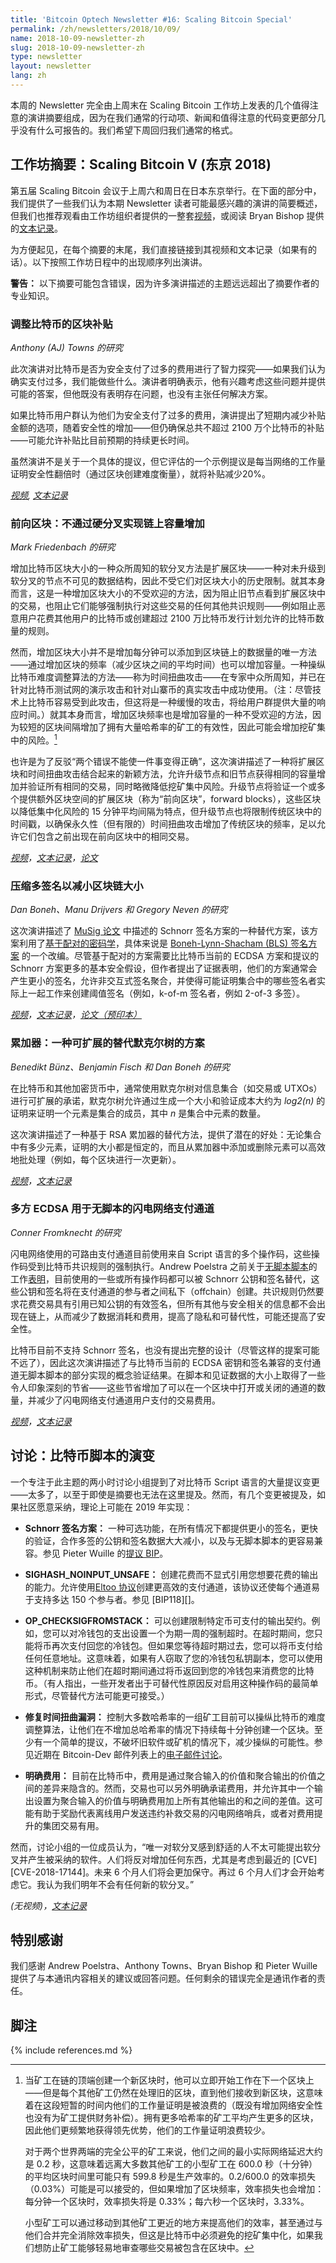 ```yaml
---
title: 'Bitcoin Optech Newsletter #16: Scaling Bitcoin Special'
permalink: /zh/newsletters/2018/10/09/
name: 2018-10-09-newsletter-zh
slug: 2018-10-09-newsletter-zh
type: newsletter
layout: newsletter
lang: zh
---
```


本周的 Newsletter 完全由上周末在 Scaling Bitcoin 工作坊上发表的几个值得注意的演讲摘要组成，因为在我们通常的行动项、新闻和值得注意的代码变更部分几乎没有什么可报告的。我们希望下周回归我们通常的格式。

## 工作坊摘要：Scaling Bitcoin V (东京 2018)

第五届 Scaling Bitcoin 会议于上周六和周日在日本东京举行。在下面的部分中，我们提供了一些我们认为本期 Newsletter 读者可能最感兴趣的演讲的简要概述，但我们也推荐观看由工作坊组织者提供的一整套[视频][videos]，或阅读 Bryan Bishop 提供的[文本记录][transcripts]。

为方便起见，在每个摘要的末尾，我们直接链接到其视频和文本记录（如果有的话）。以下按照工作坊日程中的出现顺序列出演讲。

**警告：** 以下摘要可能包含错误，因为许多演讲描述的主题远远超出了摘要作者的专业知识。

### 调整比特币的区块补贴

*Anthony (AJ) Towns 的研究*

此次演讲对比特币是否为安全支付了过多的费用进行了智力探究——如果我们认为确实支付过多，我们能做些什么。演讲者明确表示，他有兴趣考虑这些问题并提供可能的答案，但他既没有表明存在问题，也没有主张任何解决方案。

如果比特币用户群认为他们为安全支付了过多的费用，演讲提出了短期内减少补贴金额的选项，随着安全性的增加——但仍确保总共不超过 2100 万个比特币的补贴——可能允许补贴比目前预期的持续更长时间。

虽然演讲不是关于一个具体的提议，但它评估的一个示例提议是每当网络的工作量证明安全性翻倍时（通过区块创建难度衡量），就将补贴减少20%。

*[视频][vid subsidy], [文本记录][tx subsidy]*

### 前向区块：不通过硬分叉实现链上容量增加

*Mark Friedenbach 的研究*

增加比特币区块大小的一种众所周知的软分叉方法是扩展区块——一种对未升级到软分叉的节点不可见的数据结构，因此不受它们对区块大小的历史限制。就其本身而言，这是一种增加区块大小的不受欢迎的方法，因为阻止旧节点看到扩展区块中的交易，也阻止它们能够强制执行对这些交易的任何其他共识规则——例如阻止恶意用户花费其他用户的比特币或创建超过 2100 万比特币发行计划允许的比特币数量的规则。

然而，增加区块大小并不是增加每分钟可以添加到区块链上的数据量的唯一方法——通过增加区块的频率（减少区块之间的平均时间）也可以增加容量。一种操纵比特币难度调整算法的方法——称为时间扭曲攻击——在专家中众所周知，并已在针对比特币测试网的演示攻击和针对山寨币的真实攻击中成功使用。（注：尽管技术上比特币容易受到此攻击，但这将是一种缓慢的攻击，将给用户群提供大量的响应时间。）就其本身而言，增加区块频率也是增加容量的一种不受欢迎的方法，因为较短的区块间隔增加了拥有大量哈希率的矿工的有效性，因此可能会增加挖矿集中的风险。[^freq-pow-waste]

也许是为了反驳“两个错误不能使一件事变得正确”，这次演讲描述了一种将扩展区块和时间扭曲攻击结合起来的新颖方法，允许升级节点和旧节点获得相同的容量增加并验证所有相同的交易，同时略微降低挖矿集中风险。升级节点将验证一个或多个提供额外区块空间的扩展区块（称为“前向区块”，forward blocks），这些区块以降低集中化风险的 15 分钟平均间隔为特点，但升级节点也将限制传统区块中的时间戳，以确保永久性（但有限的）时间扭曲攻击增加了传统区块的频率，足以允许它们包含之前出现在前向区块中的相同交易。

*[视频][vid forward blocks]，[文本记录][tx forward blocks]，[论文][paper forward blocks]*

### 压缩多签名以减小区块链大小

*Dan Boneh、Manu Drijvers 和 Gregory Neven 的研究*

这次演讲描述了 [MuSig 论文][MuSig paper] 中描述的 Schnorr 签名方案的一种替代方案，该方案利用了[基于配对的密码学][pairing-based cryptography]，具体来说是 [Boneh-Lynn-Shacham (BLS) 签名方案][bls sigs] 的一个改编。尽管基于配对的方案需要比比特币当前的 ECDSA 方案和提议的 Schnorr 方案更多的基本安全假设，但作者提出了证据表明，他们的方案通常会产生更小的签名，允许非交互式签名聚合，并使得可能证明集合中的哪些签名者实际上一起工作来创建阈值签名（例如，k-of-m 签名者，例如 2-of-3 多签）。

*[视频][vid bls msig]，[文本记录][tx bls msig]，[论文（预印本）][paper bls msig]*

### 累加器：一种可扩展的替代默克尔树的方案

*Benedikt Bünz、Benjamin Fisch 和 Dan Boneh 的研究*

在比特币和其他加密货币中，通常使用默克尔树对信息集合（如交易或 UTXOs）进行可扩展的承诺，默克尔树允许通过生成一个大小和验证成本大约为 *log2(n)* 的证明来证明一个元素是集合的成员，其中 *n* 是集合中元素的数量。

这次演讲描述了一种基于 RSA 累加器的替代方法，提供了潜在的好处：无论集合中有多少元素，证明的大小都是恒定的，而且从累加器中添加或删除元素可以高效地批处理（例如，每个区块进行一次更新）。

*[视频][vid accumulators]，[文本记录][tx accumulators]*

### 多方 ECDSA 用于无脚本的闪电网络支付通道

*Conner Fromknecht 的研究*

闪电网络使用的可路由支付通道目前使用来自 Script 语言的多个操作码，这些操作码受到比特币共识规则的强制执行。Andrew Poelstra 之前关于[无脚本脚本][scriptless scripts transcript]的工作[表明][ln scriptless scripts]，目前使用的一些或所有操作码都可以被 Schnorr 公钥和签名替代，这些公钥和签名将在支付通道的参与者之间私下（offchain）创建。共识规则仍然要求花费交易具有引用已知公钥的有效签名，但所有其他与安全相关的信息都不会出现在链上，从而减少了数据消耗和费用，提高了隐私和可替代性，可能还提高了安全性。

比特币目前不支持 Schnorr 签名，也没有提出完整的设计（尽管这样的提案可能不远了），因此这次演讲描述了与比特币当前的 ECDSA 密钥和签名兼容的支付通道无脚本脚本的部分实现的概念验证结果。在脚本和见证数据的大小上取得了一些令人印象深刻的节省——这些节省增加了可以在一个区块中打开或关闭的通道的数量，并减少了闪电网络支付通道用户支付的交易费用。

*[视频][vid scriptless ecdsa]，[文本记录][tx scriptless ecdsa]*

## 讨论：比特币脚本的演变

一个专注于此主题的两小时讨论小组提到了对比特币 Script 语言的大量提议变更——太多了，以至于即使是摘要也无法在这里提及。然而，有几个变更被提及，如果社区愿意采纳，理论上可能在 2019 年实现：

- **<!--schnorr-signature-scheme-->Schnorr 签名方案：** 一种可选功能，在所有情况下都提供更小的签名，更快的验证，合作多签的公钥和签名数据大大减小，以及与无脚本脚本的更容易兼容。参见 Pieter Wuille 的[提议 BIP][schnorr pre-bip]。

- **SIGHASH_NOINPUT_UNSAFE：** 创建花费而不显式引用您想要花费的输出的能力。允许使用[Eltoo 协议][Eltoo protocol]创建更高效的支付通道，该协议还使每个通道易于支持多达 150 个参与者。参见 [BIP118][]。

- **OP_CHECKSIGFROMSTACK：** 可以创建限制特定币可支付的输出契约。例如，您可以对冷钱包的支出设置一个为期一周的强制超时。在超时期间，您只能将币再次支付回您的冷钱包。但如果您等待超时期过去，您可以将币支付给任何任意地址。这意味着，如果有人窃取了您的冷钱包私钥副本，您可以使用这种机制来防止他们在超时期间通过将币返回到您的冷钱包来消费您的比特币。（有人指出，一些开发者出于可替代性原因反对启用这种操作码的最简单形式，尽管替代方法可能更可接受。）

- **<!--fixing-the-time-warp-bug-->修复时间扭曲漏洞：** 控制大多数哈希率的一组矿工目前可以操纵比特币的难度调整算法，让他们在不增加总哈希率的情况下持续每十分钟创建一个区块。至少有一个简单的提议，不破坏旧软件或矿机的情况下，减少操纵的可能性。参见近期在 Bitcoin-Dev 邮件列表上的[电子邮件讨论][bitcoin-dev timewarp]。

- **<!--explicit-fees-->明确费用：** 目前在比特币中，费用是通过聚合输入的价值和聚合输出的价值之间的差异来隐含的。然而，交易也可以另外明确承诺费用，并允许其中一个输出设置为聚合输入的价值与明确费用加上所有其他输出的和之间的差值。这可能有助于奖励代表离线用户发送违约补救交易的闪电网络哨兵，或者对费用提升的集团交易有用。

然而，讨论小组的一位成员认为，“唯一对软分叉感到舒适的人不太可能提出软分叉并产生被采纳的软件。人们将反对增加任何东西，尤其是考虑到最近的 [CVE][CVE-2018-17144]。未来 6 个月人们将会更加保守。再过 6 个月人们才会开始考虑它。我认为我们明年不会有任何新的软分叉。”

*(无视频)，[文本记录][tx script]*

## 特别感谢

我们感谢 Andrew Poelstra、Anthony Towns、Bryan Bishop 和 Pieter Wuille 提供了与本通讯内容相关的建议或回答问题。任何剩余的错误完全是通讯作者的责任。

## 脚注

[^freq-pow-waste]:
    当矿工在链的顶端创建一个新区块时，他可以立即开始工作在下一个区块上——但是每个其他矿工仍然在处理旧的区块，直到他们接收到新区块，这意味着在这段短暂的时间内他们的工作量证明是被浪费的（既没有增加网络安全性也没有为矿工提供财务补偿）。拥有更多哈希率的矿工平均产生更多的区块，因此他们更频繁地获得领先优势，他们的工作量证明浪费较少。

    对于两个世界两端的完全公平的矿工来说，他们之间的最小实际网络延迟大约是 0.2 秒，这意味着远离大多数其他矿工的小型矿工在 600.0 秒（十分钟）的平均区块时间里可能只有 599.8 秒是生产效率的。0.2/600.0 的效率损失（0.03%）可能是可以接受的，但如果增加了区块频率，效率损失也会增加：每分钟一个区块时，效率损失将是 0.33%；每六秒一个区块时，3.33%。

    小型矿工可以通过移动到其他矿工更近的地方来提高他们的效率，甚至通过与他们合并完全消除效率损失，但这是比特币中必须避免的挖矿集中化，如果我们想防止矿工能够轻易地审查哪些交易被包含在区块中。

{% include references.md %}

[videos]: https://tokyo2018.scalingbitcoin.org/#remote-participation
[transcripts]: https://diyhpl.us/wiki/transcripts/scalingbitcoin/tokyo-2018/
[vid subsidy]: https://youtu.be/y8hJ0VTPE34?t=39
[tx subsidy]: https://diyhpl.us/wiki/transcripts/scalingbitcoin/tokyo-2018/playing-with-fire-adjusting-bitcoin-block-subsidy/
[vid forward blocks]: https://youtu.be/y8hJ0VTPE34?t=3744
[tx forward blocks]: https://diyhpl.us/wiki/transcripts/scalingbitcoin/tokyo-2018/forward-blocks/
[paper forward blocks]: http://freico.in/forward-blocks-scalingbitcoin-paper.pdf
[vid bls msig]: https://youtu.be/IMzLa9B1_3E?t=29
[tx bls msig]: https://diyhpl.us/wiki/transcripts/scalingbitcoin/tokyo-2018/compact-multi-signatures-for-smaller-blockchains/
[paper bls msig]: https://eprint.iacr.org/2018/483.pdf
[vid accumulators]: https://youtu.be/IMzLa9B1_3E?t=3522
[tx accumulators]: https://diyhpl.us/wiki/transcripts/scalingbitcoin/tokyo-2018/accumulators/
[vid scriptless ecdsa]: https://youtu.be/3mJURLD2XS8?t=3624
[tx scriptless ecdsa]: https://diyhpl.us/wiki/transcripts/scalingbitcoin/tokyo-2018/scriptless-ecdsa/
[tx script]: https://diyhpl.us/wiki/transcripts/scalingbitcoin/tokyo-2018/bitcoin-script/
[musig paper]: https://eprint.iacr.org/2018/068
[schnorr pre-bip]: https://github.com/sipa/bips/blob/bip-schnorr/bip-schnorr.mediawiki
[pairing-based cryptography]: https://en.wikipedia.org/wiki/Pairing-based_cryptography
[bls sigs]: https://en.wikipedia.org/wiki/Boneh%E2%80%93Lynn%E2%80%93Shacham
[scriptless scripts transcript]: https://scalingbitcoin.org/transcript/stanford2017/using-the-chain-for-what-chains-are-good-for
[eltoo protocol]: https://blockstream.com/2018/04/30/eltoo-next-lightning.html
[bitcoin-dev timewarp]: https://lists.linuxfoundation.org/pipermail/bitcoin-dev/2018-August/016316.html
[ln scriptless scripts]: https://lists.launchpad.net/mimblewimble/msg00086.html